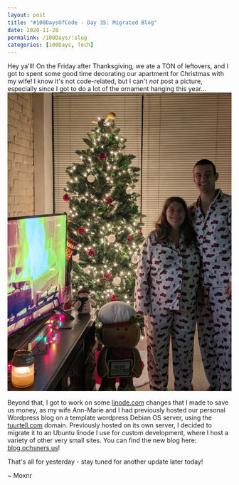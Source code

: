 ```yaml
---
layout: post
title: "#100DaysOfCode - Day 35: Migrated Blog"
date: 2020-11-28
permalink: /100Days/:slug
categories: [100Days, Tech]
---
```


Hey ya'll! On the Friday after Thanksgiving, we ate a TON of leftovers, and I got to spent some good time decorating our apartment for Christmas with my wife! I know it's not code-related, but I can't _not_ post a picture, especially since I got to do a lot of the ornament hanging this year...
![First Duo Christmas photo?](/assets/img/2020-11-28-11-08-10-christmas-decor1.png)

Beyond that, I got to work on some [linode.com](https://linode.com) changes that I made to save us money, as my wife Ann-Marie and I had previously hosted our personal Wordpress blog on a template wordpress Debian OS server, using the [tuurtell.com](https://tuurtell.com) domain. Previously hosted on its own server, I decided to migrate it to an Ubuntu linode I use for custom development, where I host a variety of other very small sites. You can find the new blog here: [blog.ochsners.us](https://blog.ochsners.us)!

That's all for yesterday - stay tuned for another update later today!

~ Moxnr
